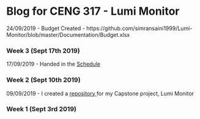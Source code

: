 <html>
	<head>
		<title>CENG 317 Blog</title>
	</head>
	<body>
		<h1>Blog for CENG 317 - Lumi Monitor</h1>
		<p>24/09/2019 - Budget Created - https://github.com/simransaini1999/Lumi-Monitor/blob/master/Documentation/Budget.xlsx</p>
		<h3>Week 3 (Sept 17th 2019)</h3>
		<p>17/09/2019 - Handed in the <a href = "https://github.com/simransaini1999/Lumi-Monitor/blob/master/Documentation/Schedule.pdf">Schedule</a></p>
		<h3>Week 2 (Sept 10th 2019)</h3>
		<p>09/09/2019 - I created a <a href = "https://github.com/simransaini1999/Lumi-Monitor"> repository </a> for my Capstone project, Lumi Monitor</p>
		<h3>Week 1 (Sept 3rd 2019)</h3>
	</body>
</html>
		
